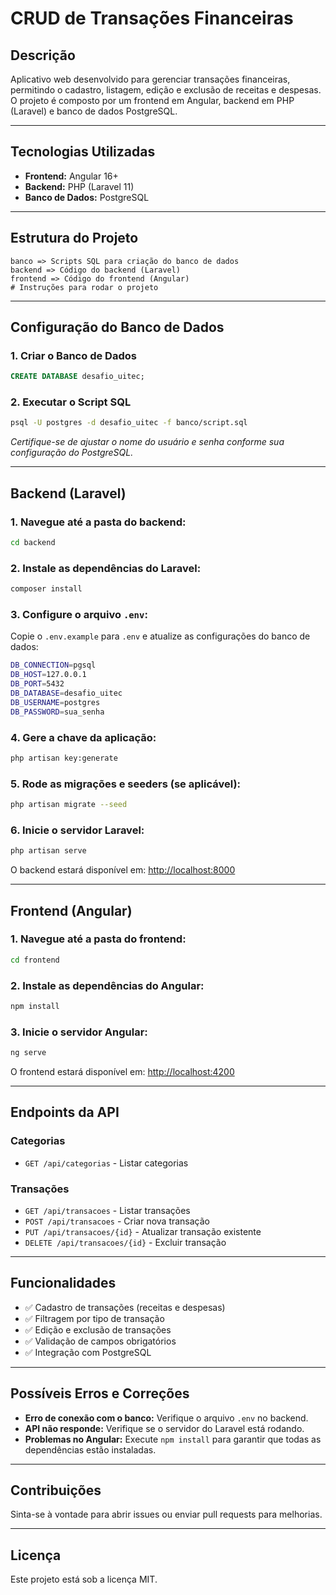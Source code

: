 # CRUD de Transações Financeiras

## Descrição
Aplicativo web desenvolvido para gerenciar transações financeiras, permitindo o cadastro, listagem, edição e exclusão de receitas e despesas. O projeto é composto por um frontend em Angular, backend em PHP (Laravel) e banco de dados PostgreSQL.

---

## Tecnologias Utilizadas
- **Frontend:** Angular 16+
- **Backend:** PHP (Laravel 11)
- **Banco de Dados:** PostgreSQL

---

## Estrutura do Projeto
```
banco => Scripts SQL para criação do banco de dados
backend => Código do backend (Laravel)
frontend => Código do frontend (Angular)
# Instruções para rodar o projeto

```

---

## Configuração do Banco de Dados

### 1. Criar o Banco de Dados
```sql
CREATE DATABASE desafio_uitec;
```

### 2. Executar o Script SQL
```bash
psql -U postgres -d desafio_uitec -f banco/script.sql
```

*Certifique-se de ajustar o nome do usuário e senha conforme sua configuração do PostgreSQL.*

---

## Backend (Laravel)

### 1. Navegue até a pasta do backend:
```bash
cd backend
```

### 2. Instale as dependências do Laravel:
```bash
composer install
```

### 3. Configure o arquivo `.env`:
Copie o `.env.example` para `.env` e atualize as configurações do banco de dados:
```bash
DB_CONNECTION=pgsql
DB_HOST=127.0.0.1
DB_PORT=5432
DB_DATABASE=desafio_uitec
DB_USERNAME=postgres
DB_PASSWORD=sua_senha
```

### 4. Gere a chave da aplicação:
```bash
php artisan key:generate
```

### 5. Rode as migrações e seeders (se aplicável):
```bash
php artisan migrate --seed
```

### 6. Inicie o servidor Laravel:
```bash
php artisan serve
```
O backend estará disponível em: [http://localhost:8000](http://localhost:8000)

---

## Frontend (Angular)

### 1. Navegue até a pasta do frontend:
```bash
cd frontend
```

### 2. Instale as dependências do Angular:
```bash
npm install
```

### 3. Inicie o servidor Angular:
```bash
ng serve
```
O frontend estará disponível em: [http://localhost:4200](http://localhost:4200)

---

## Endpoints da API

### Categorias
- `GET /api/categorias` - Listar categorias

### Transações
- `GET /api/transacoes` - Listar transações
- `POST /api/transacoes` - Criar nova transação
- `PUT /api/transacoes/{id}` - Atualizar transação existente
- `DELETE /api/transacoes/{id}` - Excluir transação

---

## Funcionalidades

- ✅ Cadastro de transações (receitas e despesas)
- ✅ Filtragem por tipo de transação
- ✅ Edição e exclusão de transações
- ✅ Validação de campos obrigatórios
- ✅ Integração com PostgreSQL

---

## Possíveis Erros e Correções
- **Erro de conexão com o banco:** Verifique o arquivo `.env` no backend.
- **API não responde:** Verifique se o servidor do Laravel está rodando.
- **Problemas no Angular:** Execute `npm install` para garantir que todas as dependências estão instaladas.

---

## Contribuições
Sinta-se à vontade para abrir issues ou enviar pull requests para melhorias.

---

## Licença
Este projeto está sob a licença MIT.

